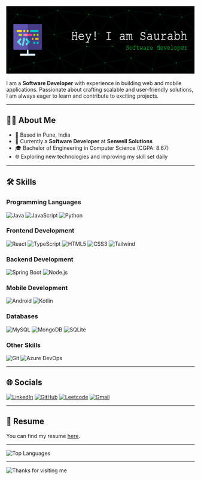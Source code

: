 <img src="./github-header-image.png" alt="Header" width="100%" height="180px"/>


I am a **Software Developer** with experience in building web and mobile applications. Passionate about crafting scalable and user-friendly solutions, I am always eager to learn and contribute to exciting projects.

---

## 👨‍💻 About Me
- 📍 Based in Pune, India
- 💼 Currently a **Software Developer** at **Senwell Solutions**
- 🎓 Bachelor of Engineering in Computer Science (CGPA: 8.67)
- 🌐 Exploring new technologies and improving my skill set daily

---

## 🛠️ Skills
### Programming Languages
![Java](https://img.shields.io/badge/Java-ED8B00?style=for-the-badge&logo=java&logoColor=white)
![JavaScript](https://img.shields.io/badge/JavaScript-323330?style=for-the-badge&logo=javascript&logoColor=F7DF1E)
![Python](https://img.shields.io/badge/Python-3776AB?style=for-the-badge&logo=python&logoColor=white)

### Frontend Development
![React](https://img.shields.io/badge/React-20232A?style=for-the-badge&logo=react&logoColor=61DAFB)
![TypeScript](https://img.shields.io/badge/TypeScript-007ACC?style=for-the-badge&logo=typescript&logoColor=white)
![HTML5](https://img.shields.io/badge/HTML5-E34F26?style=for-the-badge&logo=html5&logoColor=white)
![CSS3](https://img.shields.io/badge/CSS3-1572B6?style=for-the-badge&logo=css3&logoColor=white)
![Tailwind](https://img.shields.io/badge/Tailwind_CSS-38B2AC?style=for-the-badge&logo=tailwind-css&logoColor=white)

### Backend Development
![Spring Boot](https://img.shields.io/badge/Spring_Boot-6DB33F?style=for-the-badge&logo=spring-boot&logoColor=white)
![Node.js](https://img.shields.io/badge/Node.js-43853D?style=for-the-badge&logo=node.js&logoColor=white)

### Mobile Development
![Android](https://img.shields.io/badge/Android-3DDC84?style=for-the-badge&logo=android&logoColor=white)
![Kotlin](https://img.shields.io/badge/Kotlin-0095D5?style=for-the-badge&logo=kotlin&logoColor=white)

### Databases
![MySQL](https://img.shields.io/badge/MySQL-4479A1?style=for-the-badge&logo=mysql&logoColor=white)
![MongoDB](https://img.shields.io/badge/MongoDB-4EA94B?style=for-the-badge&logo=mongodb&logoColor=white)
![SQLite](https://img.shields.io/badge/SQLite-003B57?style=for-the-badge&logo=sqlite&logoColor=white)

### Other Skills
![Git](https://img.shields.io/badge/Git-F05032?style=for-the-badge&logo=git&logoColor=white)
![Azure DevOps](https://img.shields.io/badge/Azure_DevOps-0078D7?style=for-the-badge&logo=azure-devops&logoColor=white)

---

## 🌐 Socials
[![LinkedIn](https://img.shields.io/badge/LinkedIn-0077B5?style=for-the-badge&logo=linkedin&logoColor=white)](https://www.linkedin.com/in/saurabh-patil-27s/)
[![GitHub](https://img.shields.io/badge/GitHub-100000?style=for-the-badge&logo=github&logoColor=white)](https://github.com/Saurabhp27)
[![Leetcode](https://img.shields.io/badge/Leetcode-FFA116?style=for-the-badge&logo=leetcode&logoColor=white)](https://leetcode.com/Saurabh_Patil_/)
[![Gmail](https://img.shields.io/badge/Gmail-D14836?style=for-the-badge&logo=gmail&logoColor=white)](mailto:Saurabhpatil0727@gmail.com)

---

## 📄 Resume
You can find my resume [here]([https://drive.google.com/file/d/1WBFlhrvoVcwcB5vNHsoPBk-DT7lYULu2/view?usp=drivesdk](https://drive.google.com/file/d/1T24SXWon_d-uGz0HcGr2oo8oSYbudxPU/view?usp=drivesdk)).

---
![Top Languages](https://github-readme-stats.vercel.app/api/top-langs/?username=Saurabhp27&layout=compact&theme=radical)

---
<img height="120" alt="Thanks for visiting me" width="100%" src="https://raw.githubusercontent.com/BrunnerLivio/brunnerlivio/master/images/marquee.svg" />

